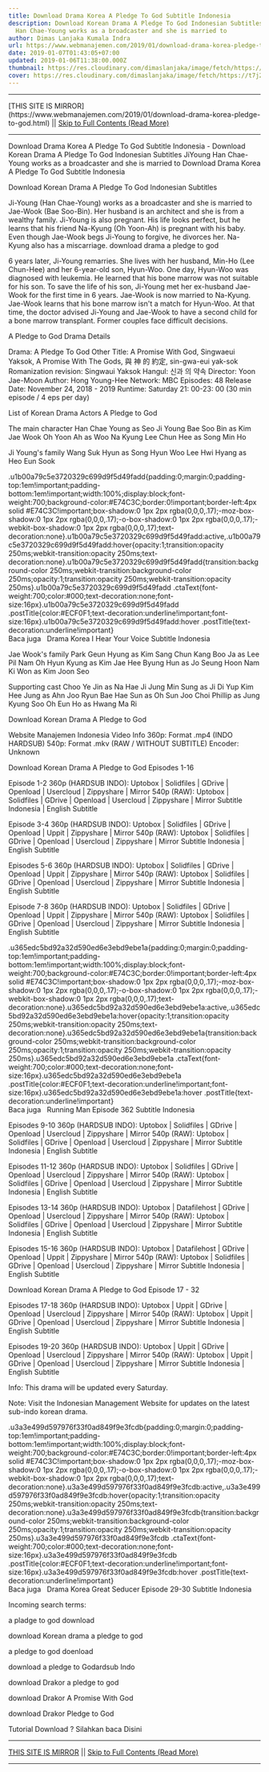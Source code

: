 ```yaml
---
title: Download Drama Korea A Pledge To God Subtitle Indonesia
description: Download Korean Drama A Pledge To God Indonesian Subtitles JiYoung
  Han Chae-Young works as a broadcaster and she is married to
author: Dimas Lanjaka Kumala Indra
url: https://www.webmanajemen.com/2019/01/download-drama-korea-pledge-to-god.html
date: 2019-01-07T01:43:05+07:00
updated: 2019-01-06T11:38:00.000Z
thumbnail: https://res.cloudinary.com/dimaslanjaka/image/fetch/https://t7j2r8j8.stackpathcdn.com/wp-content/uploads/2018/11/Download-Drama-Korea-A-Pledge-to-God-Subtitle-Indonesia.jpg
cover: https://res.cloudinary.com/dimaslanjaka/image/fetch/https://t7j2r8j8.stackpathcdn.com/wp-content/uploads/2018/11/Download-Drama-Korea-A-Pledge-to-God-Subtitle-Indonesia.jpg
---
```


<hr/> [THIS SITE IS MIRROR](https://www.webmanajemen.com/2019/01/download-drama-korea-pledge-to-god.html) || <a href="https://www.webmanajemen.com/2019/01/download-drama-korea-pledge-to-god.html" rel="follow" class="button" id="read-more">Skip to Full Contents (Read More)</a> <hr/> Download Drama Korea A Pledge To God Subtitle Indonesia - Download Korean Drama A Pledge To God Indonesian Subtitles JiYoung Han Chae-Young works as a broadcaster and she is married to Download Drama Korea A Pledge To God Subtitle Indonesia
  
  
  
  Download Korean Drama A Pledge To God Indonesian Subtitles 
  
  Ji-Young (Han Chae-Young) works as a broadcaster and she is married to Jae-Wook (Bae Soo-Bin).  Her husband is an architect and she is from a wealthy family.  Ji-Young is also pregnant.  His life looks perfect, but he learns that his friend Na-Kyung (Oh Yoon-Ah) is pregnant with his baby.  Even though Jae-Wook begs Ji-Young to forgive, he divorces her.  Na-Kyung also has a miscarriage.  download drama a pledge to god 
  
  6 years later, Ji-Young remarries.  She lives with her husband, Min-Ho (Lee Chun-Hee) and her 6-year-old son, Hyun-Woo.  One day, Hyun-Woo was diagnosed with leukemia.  He learned that his bone marrow was not suitable for his son.  To save the life of his son, Ji-Young met her ex-husband Jae-Wook for the first time in 6 years.  Jae-Wook is now married to Na-Kyung.  Jae-Wook learns that his bone marrow isn't a match for Hyun-Woo.  At that time, the doctor advised Ji-Young and Jae-Wook to have a second child for a bone marrow transplant.  Former couples face difficult decisions. 
  
  A Pledge to God Drama Details 
  
  Drama: A Pledge To God 
 Other Title: A Promise With God, Singwaeui Yaksok, A Promise With The Gods, 與 神 的 約定, sin-gwa-eui yak-sok 
 Romanization revision: Singwaui Yaksok 
 Hangul: 신과 의 약속 
 Director: Yoon Jae-Moon 
 Author: Hong Young-Hee 
 Network: MBC 
 Episodes: 48 
 Release Date: November 24, 2018 - 2019 
 Runtime: Saturday 21: 00-23: 00 (30 min episode / 4 eps per day) 
  
  List of Korean Drama Actors A Pledge to God 
  
  The main character 
 Han Chae Young as Seo Ji Young 
 Bae Soo Bin as Kim Jae Wook 
 Oh Yoon Ah as Woo Na Kyung 
 Lee Chun Hee as Song Min Ho 
  
  Ji Young's family 
 Wang Suk Hyun as Song Hyun Woo 
 Lee Hwi Hyang as Heo Eun Sook 
  
  .u1b00a79c5e3720329c699d9f5d49fadd{padding:0;margin:0;padding-top:1em!important;padding-bottom:1em!important;width:100%;display:block;font-weight:700;background-color:#E74C3C;border:0!important;border-left:4px solid #E74C3C!important;box-shadow:0 1px 2px rgba(0,0,0,.17);-moz-box-shadow:0 1px 2px rgba(0,0,0,.17);-o-box-shadow:0 1px 2px rgba(0,0,0,.17);-webkit-box-shadow:0 1px 2px rgba(0,0,0,.17);text-decoration:none}.u1b00a79c5e3720329c699d9f5d49fadd:active,.u1b00a79c5e3720329c699d9f5d49fadd:hover{opacity:1;transition:opacity 250ms;webkit-transition:opacity 250ms;text-decoration:none}.u1b00a79c5e3720329c699d9f5d49fadd{transition:background-color 250ms;webkit-transition:background-color 250ms;opacity:1;transition:opacity 250ms;webkit-transition:opacity 250ms}.u1b00a79c5e3720329c699d9f5d49fadd .ctaText{font-weight:700;color:#000;text-decoration:none;font-size:16px}.u1b00a79c5e3720329c699d9f5d49fadd .postTitle{color:#ECF0F1;text-decoration:underline!important;font-size:16px}.u1b00a79c5e3720329c699d9f5d49fadd:hover .postTitle{text-decoration:underline!important}  
 Baca juga   Drama Korea I Hear Your Voice Subtitle Indonesia 
  
  
  Jae Wook's family 
 Park Geun Hyung as Kim Sang Chun 
 Kang Boo Ja as Lee Pil Nam 
 Oh Hyun Kyung as Kim Jae Hee 
 Byung Hun as Jo Seung Hoon 
 Nam Ki Won as Kim Joon Seo 
  
  Supporting cast 
 Choo Ye Jin as Na Hae Ji 
 Jung Min Sung as Ji Di Yup 
 Kim Hee Jung as Ahn Joo Ryun 
 Bae Hae Sun as Oh Sun Joo 
 Choi Phillip as Jung Kyung Soo 
 Oh Eun Ho as Hwang Ma Ri 
  
  Download Korean Drama A Pledge to God 
  
 Website Manajemen Indonesia 
 Video Info 
 360p: Format .mp4 (INDO HARDSUB) 
 540p: Format .mkv (RAW / WITHOUT SUBTITLE) 
 Encoder: Unknown 
  
  Download Korean Drama A Pledge to God Episodes 1-16 
  
  Episode 1-2 
  360p (HARDSUB INDO): Uptobox |  Solidfiles |  GDrive |  Openload |  Usercloud |  Zippyshare | Mirror 
 540p (RAW): Uptobox |  Solidfiles |  GDrive |  Openload |  Usercloud |  Zippyshare | Mirror 
 Subtitle Indonesia | English Subtitle 
  
  Episode 3-4 
  360p (HARDSUB INDO): Uptobox |  Solidfiles |  GDrive |  Openload |  Uppit |  Zippyshare | Mirror 
 540p (RAW): Uptobox |  Solidfiles |  GDrive |  Openload |  Usercloud |  Zippyshare | Mirror 
 Subtitle Indonesia | English Subtitle 
  
  Episodes 5-6 
  360p (HARDSUB INDO): Uptobox |  Solidfiles |  GDrive |  Openload |  Uppit |  Zippyshare | Mirror 
 540p (RAW): Uptobox |  Solidfiles |  GDrive |  Openload |  Usercloud |  Zippyshare | Mirror 
 Subtitle Indonesia | English Subtitle 
  
  Episode 7-8 
  360p (HARDSUB INDO): Uptobox |  Solidfiles |  GDrive |  Openload |  Uppit |  Zippyshare | Mirror 
 540p (RAW): Uptobox |  Solidfiles |  GDrive |  Openload |  Usercloud |  Zippyshare | Mirror 
 Subtitle Indonesia | English Subtitle 
  
  .u365edc5bd92a32d590ed6e3ebd9ebe1a{padding:0;margin:0;padding-top:1em!important;padding-bottom:1em!important;width:100%;display:block;font-weight:700;background-color:#E74C3C;border:0!important;border-left:4px solid #E74C3C!important;box-shadow:0 1px 2px rgba(0,0,0,.17);-moz-box-shadow:0 1px 2px rgba(0,0,0,.17);-o-box-shadow:0 1px 2px rgba(0,0,0,.17);-webkit-box-shadow:0 1px 2px rgba(0,0,0,.17);text-decoration:none}.u365edc5bd92a32d590ed6e3ebd9ebe1a:active,.u365edc5bd92a32d590ed6e3ebd9ebe1a:hover{opacity:1;transition:opacity 250ms;webkit-transition:opacity 250ms;text-decoration:none}.u365edc5bd92a32d590ed6e3ebd9ebe1a{transition:background-color 250ms;webkit-transition:background-color 250ms;opacity:1;transition:opacity 250ms;webkit-transition:opacity 250ms}.u365edc5bd92a32d590ed6e3ebd9ebe1a .ctaText{font-weight:700;color:#000;text-decoration:none;font-size:16px}.u365edc5bd92a32d590ed6e3ebd9ebe1a .postTitle{color:#ECF0F1;text-decoration:underline!important;font-size:16px}.u365edc5bd92a32d590ed6e3ebd9ebe1a:hover .postTitle{text-decoration:underline!important}  
 Baca juga   Running Man Episode 362 Subtitle Indonesia 
  
  
  Episodes 9-10 
  360p (HARDSUB INDO): Uptobox |  Solidfiles |  GDrive |  Openload |  Usercloud |  Zippyshare | Mirror 
 540p (RAW): Uptobox |  Solidfiles |  GDrive |  Openload |  Usercloud |  Zippyshare | Mirror 
 Subtitle Indonesia | English Subtitle 
  
  Episodes 11-12 
  360p (HARDSUB INDO): Uptobox |  Solidfiles |  GDrive |  Openload |  Usercloud |  Zippyshare | Mirror 
 540p (RAW): Uptobox |  Solidfiles |  GDrive |  Openload |  Usercloud |  Zippyshare | Mirror 
 Subtitle Indonesia | English Subtitle 
  
  Episodes 13-14 
  360p (HARDSUB INDO): Uptobox |  Datafilehost |  GDrive |  Openload |  Usercloud |  Zippyshare | Mirror 
 540p (RAW): Uptobox |  Solidfiles |  GDrive |  Openload |  Usercloud |  Zippyshare | Mirror 
 Subtitle Indonesia | English Subtitle 
  
  Episodes 15-16 
  360p (HARDSUB INDO): Uptobox |  Datafilehost |  GDrive |  Openload |  Uppit |  Zippyshare | Mirror 
 540p (RAW): Uptobox |  Solidfiles |  GDrive |  Openload |  Usercloud |  Zippyshare | Mirror 
 Subtitle Indonesia | English Subtitle 
  
  Download Korean Drama A Pledge to God Episode 17 - 32 
  
  Episodes 17-18 
  360p (HARDSUB INDO): Uptobox |  Uppit |  GDrive |  Openload |  Usercloud |  Zippyshare | Mirror 
 540p (RAW): Uptobox |  Uppit |  GDrive |  Openload |  Usercloud |  Zippyshare | Mirror 
 Subtitle Indonesia | English Subtitle 
  
  Episodes 19-20 
  360p (HARDSUB INDO): Uptobox |  Uppit |  GDrive |  Openload |  Usercloud |  Zippyshare | Mirror 
 540p (RAW): Uptobox |  Uppit |  GDrive |  Openload |  Usercloud |  Zippyshare | Mirror 
 Subtitle Indonesia | English Subtitle 
  
  Info: This drama will be updated every Saturday. 
  
  Note: Visit the Indonesian Management Website for updates on the latest sub-indo korean drama. 
  
  .u3a3e499d597976f33f0ad849f9e3fcdb{padding:0;margin:0;padding-top:1em!important;padding-bottom:1em!important;width:100%;display:block;font-weight:700;background-color:#E74C3C;border:0!important;border-left:4px solid #E74C3C!important;box-shadow:0 1px 2px rgba(0,0,0,.17);-moz-box-shadow:0 1px 2px rgba(0,0,0,.17);-o-box-shadow:0 1px 2px rgba(0,0,0,.17);-webkit-box-shadow:0 1px 2px rgba(0,0,0,.17);text-decoration:none}.u3a3e499d597976f33f0ad849f9e3fcdb:active,.u3a3e499d597976f33f0ad849f9e3fcdb:hover{opacity:1;transition:opacity 250ms;webkit-transition:opacity 250ms;text-decoration:none}.u3a3e499d597976f33f0ad849f9e3fcdb{transition:background-color 250ms;webkit-transition:background-color 250ms;opacity:1;transition:opacity 250ms;webkit-transition:opacity 250ms}.u3a3e499d597976f33f0ad849f9e3fcdb .ctaText{font-weight:700;color:#000;text-decoration:none;font-size:16px}.u3a3e499d597976f33f0ad849f9e3fcdb .postTitle{color:#ECF0F1;text-decoration:underline!important;font-size:16px}.u3a3e499d597976f33f0ad849f9e3fcdb:hover .postTitle{text-decoration:underline!important}  
 Baca juga   Drama Korea Great Seducer Episode 29-30 Subtitle Indonesia 
  
  
  Incoming search terms: 
  
  
  a pladge to god download 
  
  download Korean drama a pledge to god 
  
  a pledge to god doenload 
  
  download a pledge to Godardsub Indo 
  
  download Drakor a pledge to god 
  
  download Drakor A Promise With God 
  
  download Drakor Pledge to God 
  
  
 Tutorial Download ? Silahkan baca Disini <hr/> [THIS SITE IS MIRROR](https://www.webmanajemen.com/2019/01/download-drama-korea-pledge-to-god.html) || <a href="https://www.webmanajemen.com/2019/01/download-drama-korea-pledge-to-god.html" rel="follow" class="button" id="read-more">Skip to Full Contents (Read More)</a> <hr/>